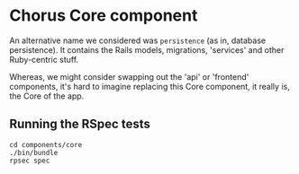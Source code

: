 # Chorus Core component

An alternative name we considered was `persistence` (as in, database persistence).  It contains
the Rails models, migrations, 'services' and other Ruby-centric stuff.

Whereas, we might consider swapping out the 'api' or 'frontend' components, it's hard to imagine replacing
this Core component, it really is, the Core of the app.
 
## Running the RSpec tests

    cd components/core
    ./bin/bundle
    rpsec spec
